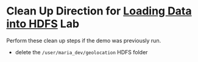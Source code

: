 # Clean Up Direction for [Loading Data into HDFS](./README.md) Lab

Perform these clean up steps if the demo was previously run.

* delete the `/user/maria_dev/geolocation` HDFS folder